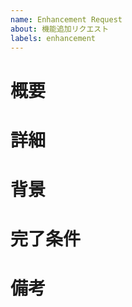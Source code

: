 ```yaml
---
name: Enhancement Request
about: 機能追加リクエスト
labels: enhancement
---
```


# 概要

<!-- 実装する機能や変更の全体像を簡潔に説明してください。 -->

# 詳細

<!-- 条件分岐のパターンなどを具体的に説明してください。 -->

# 背景

<!-- 追加したい機能の必要性や、どのように役立つかを説明してください。 -->

# 完了条件

<!-- このIssueが完了したと見なされるための具体的な条件をリストアップしてください。 -->

# 備考

<!-- 考えられる実装方針やその他備考を記載してください。 -->
